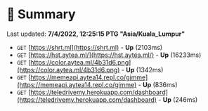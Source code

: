 # 📖 Summary
Last updated: **7/4/2022, 12:25:15 PTG "Asia/Kuala_Lumpur"**

- `GET` [https://shrt.ml](https://shrt.ml) - **Up** (2103ms)
- `GET` [https://hst.aytea.ml/](https://hst.aytea.ml/) - **Up** (16233ms)
- `GET` [https://color.aytea.ml/4b31d6.png](https://color.aytea.ml/4b31d6.png) - **Up** (1342ms)
- `GET` [https://memeapi.aytea14.repl.co/gimme](https://memeapi.aytea14.repl.co/gimme) - **Up** (836ms)
- `GET` [https://teledrivemy.herokuapp.com/dashboard](https://teledrivemy.herokuapp.com/dashboard) - **Up** (246ms)
